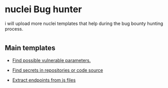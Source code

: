# nuclei Bug hunter
i will upload more nuclei templates that help during the bug bounty hunting process.
#
## Main templates 

- [Find possible vulnerable parameters.](https://github.com/ayadim/Nuclei-bug-hunter/tree/main/file/Vulnerable-URLS)
- [Find secrets in repositories or code source ](https://github.com/ayadim/Nuclei-bug-hunter/blob/main/file/secrets/extra-secrets.yaml)

- [Extract endpoints from js files ](https://github.com/ayadim/Nuclei-bug-hunter/blob/main/file/web/js/js-endpoint-extractor.yaml)
